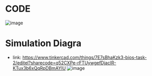 # CODE
![image](https://user-images.githubusercontent.com/92243343/202470810-f268e395-a4fe-46df-83e5-988cce8bf604.png)
# Simulation Diagra
- link: https://www.tinkercad.com/things/7E7sBhaKzk3-bios-task-2/editel?sharecode=q52CXPe-rFTUywgefDjacIR-KTux3b6xQqRpDBmAYIU
![image](https://user-images.githubusercontent.com/92243343/202470595-9d707004-7fd5-4f57-8270-405a4af15290.png)

